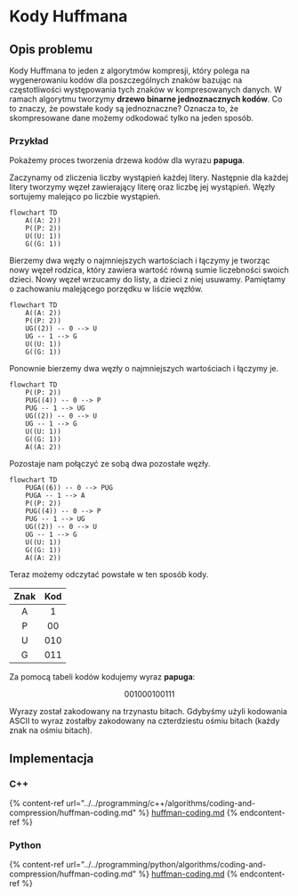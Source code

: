 # Kody Huffmana

## Opis problemu

Kody Huffmana to jeden z algorytmów kompresji, który polega na wygenerowaniu kodów dla poszczególnych znaków bazując na częstotliwości występowania tych znaków w kompresowanych danych. W ramach algorytmu tworzymy **drzewo binarne jednoznacznych kodów**. Co to znaczy, że powstałe kody są jednoznaczne? Oznacza to, że skompresowane dane możemy odkodować tylko na jeden sposób.

### Przykład

Pokażemy proces tworzenia drzewa kodów dla wyrazu **papuga**.

Zaczynamy od zliczenia liczby wystąpień każdej litery. Następnie dla każdej litery tworzymy węzeł zawierający literę oraz liczbę jej wystąpień. Węzły sortujemy malejąco po liczbie wystąpień.

```mermaid
flowchart TD
    A((A: 2))
    P((P: 2))
    U((U: 1))
    G((G: 1))
```

Bierzemy dwa węzły o najmniejszych wartościach i łączymy je tworząc nowy węzeł rodzica, który zawiera wartość równą sumie liczebności swoich dzieci. Nowy węzeł wrzucamy do listy, a dzieci z niej usuwamy. Pamiętamy o zachowaniu malejącego porzędku w liście węzłów.

```mermaid
flowchart TD
    A((A: 2))
    P((P: 2))
    UG((2)) -- 0 --> U
    UG -- 1 --> G
    U((U: 1))
    G((G: 1))
```

Ponownie bierzemy dwa węzły o najmniejszych wartościach i łączymy je.

```mermaid
flowchart TD
    P((P: 2))
    PUG((4)) -- 0 --> P
    PUG -- 1 --> UG
    UG((2)) -- 0 --> U
    UG -- 1 --> G
    U((U: 1))
    G((G: 1))
    A((A: 2))
```

Pozostaje nam połączyć ze sobą dwa pozostałe węzły.

```mermaid
flowchart TD
    PUGA((6)) -- 0 --> PUG
    PUGA -- 1 --> A
    P((P: 2))
    PUG((4)) -- 0 --> P
    PUG -- 1 --> UG
    UG((2)) -- 0 --> U
    UG -- 1 --> G
    U((U: 1))
    G((G: 1))
    A((A: 2))
```

Teraz możemy odczytać powstałe w ten sposób kody.

| Znak | Kod |
| :-:  | :-: |
| A    | 1   |
| P    | 00  |
| U    | 010 |
| G    | 011 |

Za pomocą tabeli kodów kodujemy wyraz **papuga**: 

$$001000100111$$

Wyrazy został zakodowany na trzynastu bitach. Gdybyśmy użyli kodowania ASCII to wyraz zostałby zakodowany na czterdziestu ośmiu bitach (każdy znak na ośmiu bitach).

## Implementacja

### C++

{% content-ref url="../../programming/c++/algorithms/coding-and-compression/huffman-coding.md" %}
[huffman-coding.md](../../programming/c++/algorithms/coding-and-compression/huffman-coding.md)
{% endcontent-ref %}

### Python

{% content-ref url="../../programming/python/algorithms/coding-and-compression/huffman-coding.md" %}
[huffman-coding.md](../../programming/python/algorithms/coding-and-compression/huffman-coding.md)
{% endcontent-ref %}
